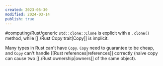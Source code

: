 ```yaml
---
created: 2023-05-30
modified: 2024-03-14
publish: true
---
```


#computing/Rust/generic 
`std::clone::Clone` is explicit with a `.clone()` method, while [[./Rust Copy trait|Copy]] is implicit.

Many types in Rust can't have `Copy`. `Copy` need to guarantee to be cheap, and `Copy` can't handle [[Rust references|references]] correctly (naive copy can cause two [[./Rust ownership|owners]] of the same object).